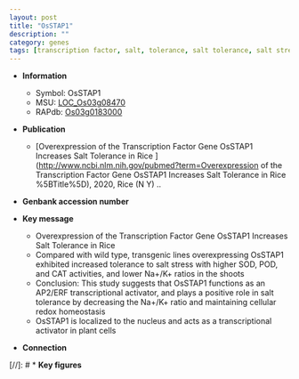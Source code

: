 ```yaml
---
layout: post
title: "OsSTAP1"
description: ""
category: genes
tags: [transcription factor, salt, tolerance, salt tolerance, salt stress, stress, homeostasis, nucleus, transcriptional activator, redox homeostasis]
---
```


* **Information**  
    + Symbol: OsSTAP1  
    + MSU: [LOC_Os03g08470](http://rice.uga.edu/cgi-bin/ORF_infopage.cgi?orf=LOC_Os03g08470)  
    + RAPdb: [Os03g0183000](http://rapdb.dna.affrc.go.jp/viewer/gbrowse_details/irgsp1?name=Os03g0183000)  

* **Publication**  
    + [Overexpression of the Transcription Factor Gene OsSTAP1 Increases Salt Tolerance in Rice ](http://www.ncbi.nlm.nih.gov/pubmed?term=Overexpression of the Transcription Factor Gene OsSTAP1 Increases Salt Tolerance in Rice %5BTitle%5D), 2020, Rice (N Y) ..

* **Genbank accession number**  

* **Key message**  
    + Overexpression of the Transcription Factor Gene OsSTAP1 Increases Salt Tolerance in Rice
    + Compared with wild type, transgenic lines overexpressing OsSTAP1 exhibited increased tolerance to salt stress with higher SOD, POD, and CAT activities, and lower Na+/K+ ratios in the shoots
    + Conclusion: This study suggests that OsSTAP1 functions as an AP2/ERF transcriptional activator, and plays a positive role in salt tolerance by decreasing the Na+/K+ ratio and maintaining cellular redox homeostasis
    + OsSTAP1 is localized to the nucleus and acts as a transcriptional activator in plant cells

* **Connection**  

[//]: # * **Key figures**  


